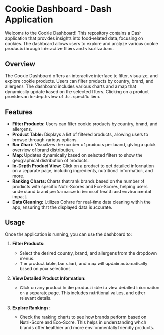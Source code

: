 # Cookie Dashboard - Dash Application

Welcome to the Cookie Dashboard! This repository contains a Dash application that provides insights into food-related data, focusing on cookies. The dashboard allows users to explore and analyze various cookie products through interactive filters and visualizations.

## Overview

The Cookie Dashboard offers an interactive interface to filter, visualize, and explore cookie products. Users can filter products by country, brand, and allergens. The dashboard includes various charts and a map that dynamically update based on the selected filters. Clicking on a product provides an in-depth view of that specific item.

## Features

-   **Filter Products:** Users can filter cookie products by country, brand, and allergens.
-   **Product Table:** Displays a list of filtered products, allowing users to browse through various options.
-   **Bar Chart:** Visualizes the number of products per brand, giving a quick overview of brand distribution.
-   **Map:** Updates dynamically based on selected filters to show the geographical distribution of products.
-   **In-Depth Product View:** Click on a product to get detailed information on a separate page, including ingredients, nutritional information, and more.
-   **Ranking Charts:** Charts that rank brands based on the number of products with specific Nutri-Scores and Eco-Scores, helping users understand brand performance in terms of health and environmental impact.
-   **Data Cleaning:** Utilizes Cohere for real-time data cleaning within the app, ensuring that the displayed data is accurate.

## Usage

Once the application is running, you can use the dashboard to:

1. **Filter Products:**

    - Select the desired country, brand, and allergens from the dropdown menus.
    - The product table, bar chart, and map will update automatically based on your selections.

2. **View Detailed Product Information:**

    - Click on any product in the product table to view detailed information on a separate page. This includes nutritional values, and other relevant details.

3. **Explore Rankings:**
    - Check the ranking charts to see how brands perform based on Nutri-Score and Eco-Score. This helps in understanding which brands offer healthier and more environmentally friendly products.
